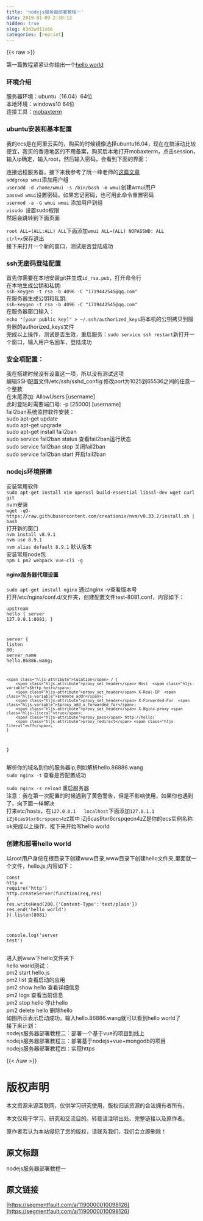 ```yaml
---
title: 'nodejs服务器部署教程一' 
date: 2019-01-09 2:30:12
hidden: true
slug: 83d2wd11x66
categories: [reprint]
---
```


{{< raw >}}

                    
<p>第一篇教程紧紧让你输出一个<a href="http://hello.86886.wang" rel="nofollow noreferrer" target="_blank">hello world</a></p>
<h3 id="articleHeader0">环境介绍</h3>
<p>服务器环境：ubuntu（16.04）64位<br>本地环境：windows10 64位<br>连接工具：<a href="http://mobaxterm.mobatek.net/" rel="nofollow noreferrer" target="_blank">mobaxterm</a></p>
<h3 id="articleHeader1">ubuntu安装和基本配置</h3>
<p>我的ecs是在阿里云买的，购买的时候镜像选择ubuntu16.04，现在在搞活动比较便宜，我买的香港地区的不用备案，购买后本地打开mobaxterm，点击session，输入ip确定，输入root，然后输入密码，会看到下面的界面：<br><span class="img-wrap"><img data-src="/img/remote/1460000010098129" src="https://static.alili.tech/img/remote/1460000010098129" alt="" title="" style="cursor: pointer; display: inline;"></span></p>
<p>连接远程服务器，接下来我参考了阮一峰老师的<a href="http://www.ruanyifeng.com/blog/2014/03/server_setup.html" rel="nofollow noreferrer" target="_blank">这篇文章</a><br><code>addgroup wmui</code>添加用户组<br><code>useradd -d /home/wmui -s /bin/bash -m wmui</code>创建wmui用户<br><code>passwd wmui</code>设置密码，如果忘记密码，也可用此命令重置密码<br><code>usermod -a -G wmui wmui</code> 添加用户到组<br><code>visudo </code>设置sudo权限<br>然后会跳转到下面页面<span class="img-wrap"><img data-src="/img/remote/1460000010098130" src="https://static.alili.tech/img/remote/1460000010098130" alt="" title="" style="cursor: pointer; display: inline;"></span></p>
<p><code>root ALL=(ALL:ALL) ALL</code>下面添加<code>wmui ALL=(ALL) NOPASSWD: ALL</code><br><code>ctrl+x</code>保存退出<br>接下来打开一个新的窗口，测试是否登陆成功<span class="img-wrap"><img data-src="/img/remote/1460000010098131" src="https://static.alili.tech/img/remote/1460000010098131" alt="" title="" style="cursor: pointer; display: inline;"></span></p>
<h3 id="articleHeader2">ssh无密码登陆配置</h3>
<p>首先你需要在本地安装git并生成<code>id_rsa.pub</code>，打开命令行<br>在本地生成公钥和私钥:<br><code>ssh-keygen -t rsa -b 4096 -C "1719442545@qq.com"</code><br>在服务器生成公钥和私钥:<br><code>ssh-keygen -t rsa -b 4096 -C "1719442545@qq.com"</code><br>在服务器窗口输入：<br><code>echo "[your public key]" &gt; ~/.ssh/authorized_keys</code>将本机的公钥拷贝到服务器的authorized_keys文件<br><span class="img-wrap"><img data-src="/img/remote/1460000010098132" src="https://static.alili.tech/img/remote/1460000010098132" alt="" title="" style="cursor: pointer; display: inline;"></span><br>完成以上操作，测试是否生效，重启服务：<code>sudo service ssh restart</code>新打开一个窗口，输入用户名回车，登陆成功</p>
<h3 id="articleHeader3">安全项配置：</h3>
<p>我在搭建时候没有设置这一项，所以没有测试这项<br>编辑SSH配置文件/etc/ssh/sshd_config:修改port为1025到65536之间的任意一个整数<br>在末尾添加: AllowUsers [username]<br>此时登陆时需要端口号: -p [25000] [username]<br>fail2ban系统监控软件安装：<br>sudo apt-get update<br>sudo apt-get upgrade<br>sudo apt-get install fail2ban<br>sudo service fail2ban status 查看fail2ban运行状态<br>sudo service fail2ban stop 关闭fail2ban<br>sudo service fail2ban start 开启fail2ban</p>
<h3 id="articleHeader4">nodejs环境搭建</h3>
<p>安装常用软件<br><code>sudo apt-get install vim openssl build-essential libssl-dev wget curl git</code><br>nvm安装<br><code>wget -qO- https://raw.githubusercontent.com/creationix/nvm/v0.33.2/install.sh | bash</code><br>打开新的窗口<br><code>nvm install v8.9.1</code><br><code>nvm use 8.9.1</code><br><code>nvm alias default 8.9.1</code> 默认版本<br>安装常用node包<br><code>npm i pm2 webpack vue-cli -g</code></p>
<h4>nginx服务器代理设置</h4>
<p><code>sudo apt-get install nginx</code>  通过nginx -v查看版本号<br>打开/etc/nginx/conf.d/文件夹，创建配置文件test-8081.conf，内容如下：</p>
<div class="widget-codetool" style="display:none;">
      <div class="widget-codetool--inner">
      <span class="selectCode code-tool" data-toggle="tooltip" data-placement="top" title="" data-original-title="全选"></span>
      <span type="button" class="copyCode code-tool" data-toggle="tooltip" data-placement="top" data-clipboard-text="upstream hello {
    server 127.0.0.1:8081;
}

server {
    listen 80;
    server_name hello.86886.wang;

    location / {
        proxy_set_header Host  $http_host;
        proxy_set_header X-Real-IP  $remote_addr;  
        proxy_set_header X-Forwarded-For  $proxy_add_x_forwarded_for;
        proxy_set_header X-Nginx-proxy true;
        proxy_pass http://hello;
        proxy_redirect off;
    }
}" title="" data-original-title="复制"></span>
      <span type="button" class="saveToNote code-tool" data-toggle="tooltip" data-placement="top" title="" data-original-title="放进笔记"></span>
      </div>
      </div><pre class="hljs nginx"><code><span class="hljs-attribute">upstream</span> hello {
    <span class="hljs-attribute">server</span> <span class="hljs-number">127.0.0.1:8081</span>;
}

<span class="hljs-section">server</span> {
    <span class="hljs-attribute">listen</span> <span class="hljs-number">80</span>;
    <span class="hljs-attribute">server_name</span> hello.<span class="hljs-number">86886</span>.wang;

    <span class="hljs-attribute">location</span> / {
        <span class="hljs-attribute">proxy_set_header</span> Host  <span class="hljs-variable">$http_host</span>;
        <span class="hljs-attribute">proxy_set_header</span> X-Real-IP  <span class="hljs-variable">$remote_addr</span>;  
        <span class="hljs-attribute">proxy_set_header</span> X-Forwarded-For  <span class="hljs-variable">$proxy_add_x_forwarded_for</span>;
        <span class="hljs-attribute">proxy_set_header</span> X-Nginx-proxy <span class="hljs-literal">true</span>;
        <span class="hljs-attribute">proxy_pass</span> http://hello;
        <span class="hljs-attribute">proxy_redirect</span> <span class="hljs-literal">off</span>;
    }
}</code></pre>
<p>解析你的域名到你的服务器ip,例如解析hello.86886.wang<br><code>sudo nginx -t</code> 查看是否配置成功<br><span class="img-wrap"><img data-src="/img/remote/1460000010098133" src="https://static.alili.tech/img/remote/1460000010098133" alt="" title="" style="cursor: pointer;"></span></p>
<p><code>sudo nginx -s reload</code> 重启服务器<br>注意：我在第一次配置的时候遇到了黄色警告，但是不影响使用，如果你也遇到了，向下面一样解决<br>打来etc/hosts，在<code>127.0.0.1   localhost</code>下面添加<code>127.0.1.1   iZj6cas9txr6crspqecn4zZ</code>其中 iZj6cas9txr6crspqecn4zZ是你的ecs实例名称<br><span class="img-wrap"><img data-src="/img/remote/1460000010098134" src="https://static.alili.tech/img/remote/1460000010098134" alt="" title="" style="cursor: pointer; display: inline;"></span><br>ok完成以上操作，接下来开始写hello world</p>
<h3 id="articleHeader5">创建和部署hello world</h3>
<p>以root用户身份在根目录下创建www目录,www目录下创建hello文件夹,里面就一个文件，hello.js,内容如下：</p>
<div class="widget-codetool" style="display:none;">
      <div class="widget-codetool--inner">
      <span class="selectCode code-tool" data-toggle="tooltip" data-placement="top" title="" data-original-title="全选"></span>
      <span type="button" class="copyCode code-tool" data-toggle="tooltip" data-placement="top" data-clipboard-text="const http = require('http')
http.createServer(function(req,res) {
res.writeHead(200,{'Content-Type':'text/plain'})
res.end('hello world')
}).listen(8081)

console.log('server test')" title="" data-original-title="复制"></span>
      <span type="button" class="saveToNote code-tool" data-toggle="tooltip" data-placement="top" title="" data-original-title="放进笔记"></span>
      </div>
      </div><pre class="hljs javascript"><code><span class="hljs-keyword">const</span> http = <span class="hljs-built_in">require</span>(<span class="hljs-string">'http'</span>)
http.createServer(<span class="hljs-function"><span class="hljs-keyword">function</span>(<span class="hljs-params">req,res</span>) </span>{
res.writeHead(<span class="hljs-number">200</span>,{<span class="hljs-string">'Content-Type'</span>:<span class="hljs-string">'text/plain'</span>})
res.end(<span class="hljs-string">'hello world'</span>)
}).listen(<span class="hljs-number">8081</span>)

<span class="hljs-built_in">console</span>.log(<span class="hljs-string">'server test'</span>)</code></pre>
<p>进入到www下hello文件夹下<br>hello world测试：<br>pm2 start hello.js<br>pm2 list 查看启动的应用<br>pm2 show hello 查看详细信息<br>pm2 logs 查看当前信息<br>pm2 stop hello 停止hello<br>pm2 delete hello 删除hello<br><span class="img-wrap"><img data-src="/img/remote/1460000010098135" src="https://static.alili.tech/img/remote/1460000010098135" alt="" title="" style="cursor: pointer;"></span><br>如图所示表示启动成功，输入hello.86886.wang就可以看到hello world了<br>接下来计划：<br>nodejs服务器部署教程二：部署一个基于vue的项目到线上<br>nodejs服务器部署教程三：部署基于nodejs+vue+mongodb的项目<br>nodejs服务器部署教程四：实现https</p>

                
{{< /raw >}}

# 版权声明
本文资源来源互联网，仅供学习研究使用，版权归该资源的合法拥有者所有，

本文仅用于学习、研究和交流目的。转载请注明出处、完整链接以及原作者。

原作者若认为本站侵犯了您的版权，请联系我们，我们会立即删除！

## 原文标题
nodejs服务器部署教程一

## 原文链接
[https://segmentfault.com/a/1190000010098126](https://segmentfault.com/a/1190000010098126)

